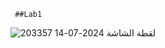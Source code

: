      ##Lab1

![لقطة الشاشة 2024-07-14 203357](https://github.com/user-attachments/assets/0a967f06-9cbc-4614-ba79-71f4e352a715)

